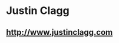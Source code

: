 # Justin Clagg

<h2><a href="http://www.justinclagg.com" target="_blank">http://www.justinclagg.com</a></h2>

